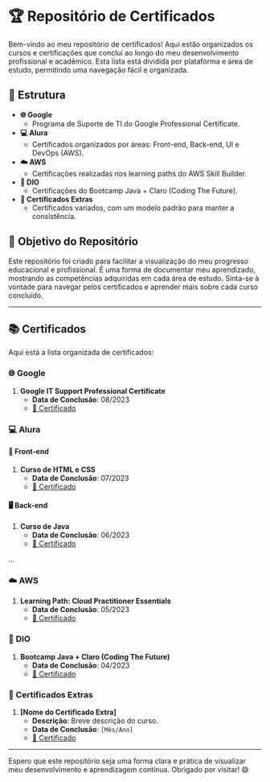 # 🏆 Repositório de Certificados

Bem-vindo ao meu repositório de certificados! Aqui estão organizados os cursos e certificações que concluí ao longo do meu desenvolvimento profissional e acadêmico. Esta lista está dividida por plataforma e área de estudo, permitindo uma navegação fácil e organizada.

## 📂 Estrutura

- **🌐 Google**
  - Programa de Suporte de TI do Google Professional Certificate.
- **💻 Alura**
  - Certificados organizados por áreas: Front-end, Back-end, UI e DevOps (AWS).
- **☁️ AWS**
  - Certificações realizadas nos learning paths do AWS Skill Builder.
- **📘 DIO**
  - Certificações do Bootcamp Java + Claro (Coding The Future).
- **📜 Certificados Extras**
  - Certificados variados, com um modelo padrão para manter a consistência.

## 🎯 Objetivo do Repositório

Este repositório foi criado para facilitar a visualização do meu progresso educacional e profissional. É uma forma de documentar meu aprendizado, mostrando as competências adquiridas em cada área de estudo. Sinta-se à vontade para navegar pelos certificados e aprender mais sobre cada curso concluído.

---

## 📚 Certificados

Aqui está a lista organizada de certificados:

### 🌐 Google
1. **Google IT Support Professional Certificate**
   - **Data de Conclusão**: 08/2023
   - [🔗 Certificado](https://link_para_o_certificado)

### 💻 Alura
#### 🎨 Front-end
1. **Curso de HTML e CSS**
   - **Data de Conclusão**: 07/2023
   - [🔗 Certificado](https://link_para_o_certificado)

#### 🖥️ Back-end
1. **Curso de Java**
   - **Data de Conclusão**: 06/2023
   - [🔗 Certificado](https://link_para_o_certificado)

...

### ☁️ AWS
1. **Learning Path: Cloud Practitioner Essentials**
   - **Data de Conclusão**: 05/2023
   - [🔗 Certificado](https://link_para_o_certificado)

### 📘 DIO
1. **Bootcamp Java + Claro (Coding The Future)**
   - **Data de Conclusão**: 04/2023
   - [🔗 Certificado](https://link_para_o_certificado)

### 📜 Certificados Extras
1. **[Nome do Certificado Extra]**
   - **Descrição**: Breve descrição do curso.
   - **Data de Conclusão**: `[Mês/Ano]`
   - [🔗 Certificado](https://link_para_o_certificado)

---

Espero que este repositório seja uma forma clara e prática de visualizar meu desenvolvimento e aprendizagem contínua. Obrigado por visitar! 😄
